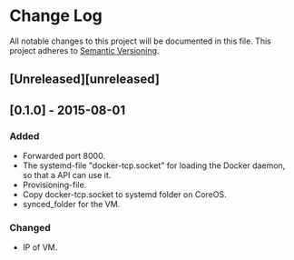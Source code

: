 # Change Log
All notable changes to this project will be documented in this file.
This project adheres to [Semantic Versioning](http://semver.org/).

## [Unreleased][unreleased]

## [0.1.0] - 2015-08-01
### Added
- Forwarded port 8000.
- The systemd-file "docker-tcp.socket" for loading the Docker daemon, so that a API can use it.
- Provisioning-file.
- Copy docker-tcp.socket to systemd folder on CoreOS.
- synced_folder for the VM.
### Changed
- IP of VM.
